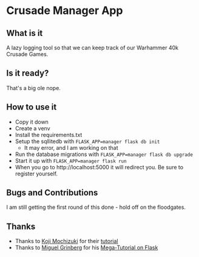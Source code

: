 # Crusade Manager App

## What is it

A lazy logging tool so that we can keep track of our Warhammer 40k Crusade Games.

## Is it ready?

That's a big ole nope.

## How to use it

  * Copy it down
  * Create a venv
  * Install the requirements.txt
  * Setup the sqllitedb with `FLASK_APP=manager flask db init`
    * It may error, and I am working on that
  * Run the database migrations with `FLASK_APP=manager flask db upgrade`
  * Start it up with `FLASK_APP=manager flask run`
  * When you go to http://localhost:5000 it will redirect you. Be sure to register yourself.

## Bugs and Contributions

I am still getting the first round of this done - hold off on the floodgates.

## Thanks

* Thanks to [Koji Mochizuki](https://github.com/kjmczk) for their [tutorial](https://medium.com/technest/build-a-crud-app-with-flask-bootstrap-heroku-60dfa3a788e8)
* Thanks to [Miguel Grinberg](https://github.com/miguelgrinberg) for his [Mega-Tutorial on Flask](https://blog.miguelgrinberg.com/post/the-flask-mega-tutorial-part-i-hello-world)